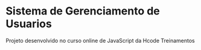 # Sistema de Gerenciamento de Usuarios
Projeto desenvolvido no curso online de JavaScript da Hcode Treinamentos
